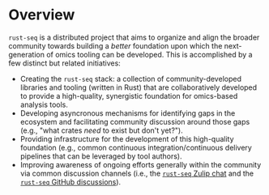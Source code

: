 # Overview

`rust-seq` is a distributed project that aims to organize and align the broader
community towards building a _better_ foundation upon which the next-generation
of omics tooling can be developed. This is accomplished by a few distinct but
related initiatives:

- Creating the `rust-seq` stack: a collection of community-developed libraries
  and tooling (written in Rust) that are collaboratively developed to provide a
  high-quality, synergistic foundation for omics-based analysis tools.
- Developing asyncronous mechanisms for identifying gaps in the ecosystem and
  facilitating community discussion around those gaps (e.g., "what crates _need_
  to exist but don't yet?").
- Providing infrastructure for the development of this high-quality foundation
  (e.g., common continuous integration/continuous delivery pipelines that can be
  leveraged by tool authors).
- Improving awareness of ongoing efforts generally within the community via
  common discussion channels (i.e., the [`rust-seq` Zulip chat] and the
  [`rust-seq` GitHub discussions]).

[`rust-seq` Zulip chat]: https://rustseq.zulipchat.com/join/e23ago52gswtbnp3azlidfem/
[`rust-seq` GitHub discussions]: https://github.com/orgs/rust-seq/discussions
